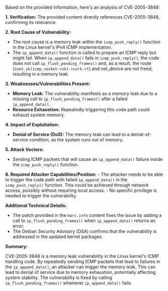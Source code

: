 Based on the provided information, here's an analysis of CVE-2005-3848:

**1. Verification:**
The provided content directly references CVE-2005-3848, confirming its relevance.

**2. Root Cause of Vulnerability:**
   - The root cause is a memory leak within the `icmp_push_reply()` function in the Linux kernel's IPv4 ICMP implementation.
   - The `ip_append_data()` function is called to prepare an ICMP reply but might fail. When `ip_append_data()` fails in `icmp_push_reply()`, the code does not call `ip_flush_pending_frames()` and, as a result, the route (`inet_sk(icmp_socket->sk)->cork.rt`) and net_device are not freed, resulting in a memory leak.

**3. Weaknesses/Vulnerabilities Present:**
   - **Memory Leak:** The vulnerability manifests as a memory leak due to a missing call to `ip_flush_pending_frames()` after a failed `ip_append_data()`.
   - **Resource Exhaustion:** Repeatedly triggering this code path could exhaust system memory.

**4. Impact of Exploitation:**
   - **Denial of Service (DoS):** The memory leak can lead to a denial-of-service condition, as the system runs out of memory.

**5. Attack Vectors:**
   - Sending ICMP packets that will cause an `ip_append_data()` failure inside the `icmp_push_reply()` function.

**6. Required Attacker Capabilities/Position:**
    - The attacker needs to be able to trigger the code path with failed `ip_append_data()` in the `icmp_push_reply()` function. This could be achieved through network access, possibly without requiring local access.
    - No specific privilege is needed to trigger the vulnerability.

**Additional Technical Details:**

*   The patch provided in the `marc.info` content fixes the issue by adding a call to `ip_flush_pending_frames()` when `ip_append_data()` returns an error.
*   The Debian Security Advisory (DSA) confirms that the vulnerability is addressed in the updated kernel packages.

**Summary:**

CVE-2005-3848 is a memory leak vulnerability in the Linux kernel's ICMP handling code. By repeatedly sending ICMP packets that lead to failures in the `ip_append_data()`, an attacker can trigger the memory leak. This can lead to denial of service due to memory exhaustion, potentially affecting system stability. The vulnerability is fixed by calling `ip_flush_pending_frames()` whenever `ip_append_data()` fails.